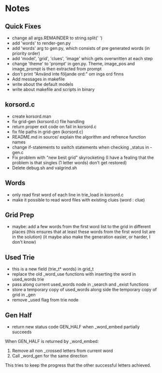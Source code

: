 # Notes

## Quick Fixes
- change all args.REMAINDER to string.split(' ')
- add 'words' to render-gen.py
- add 'words' arg to gen.py, which consists of pre generated words (in priority order)
- add 'model', 'grid', 'clues', 'image' which gets overwritten at each step
- change 'theme' to 'prompt' in gen.py. Theme, image_pos and image_prompt is then extracted from prompt
- don't print "Använd inte följande ord:" om inga ord finns
- Add messages in makefile
- write about the default models
- write about makefile and scripts in binary

## korsord.c
- create korsord.man
- fix grid-gen (korsord.c) file handling
- return proper exit code on fail in korsord.c
- fix file paths in grid-gen (korsord.c)
- README.md in source/ explain the algorithm and refrence function names
- change if-statements to switch statements when checking _status in -gen.c
- Fix problem with "new best grid" skyrocketing
  (I have a fealing that the problem is that singles (1 letter words) don't get restored)
- Delete debug.sh and valgrind.sh

## Words
- only read first word of each line in trie_load in korsord.c
- make it possible to read word files with existing clues (word : clue)

## Grid Prep
- maybe: add a few words from the first word list to the grid in different places
  (this ensures that at least these words from the first word list are in the solution)
  (it maybe also make the generation easier, or harder, I don't know)

## Used Trie
- this is a new field (trie_t* words) in grid_t
- replace the old _word_use functions with inserting the word in used_words trie
- pass along current used_words node in _search and _exist functions
- store a temporary copy of used_words along side the temporary copy of grid in _gen
- remove _used flag from trie node

## Gen Half
- return new status code GEN_HALF when _word_embed partially succeeds

When GEN_HALF is returned by _word_embed:
1. Remove all non _crossed letters from current word
2. Call _word_gen for the same direction

This tries to keep the progress that the other successful letters achieved.
